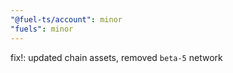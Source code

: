 ```yaml
---
"@fuel-ts/account": minor
"fuels": minor
---
```


fix!: updated chain assets, removed `beta-5` network
